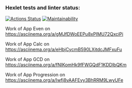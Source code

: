 ### Hexlet tests and linter status:
[![Actions Status](https://github.com/RazdorPaul/java-project-61/actions/workflows/hexlet-check.yml/badge.svg)](https://github.com/RazdorPaul/java-project-61/actions)
[![Maintainability](https://api.codeclimate.com/v1/badges/fd1c1f007b3eb3251603/maintainability)](https://codeclimate.com/github/RazdorPaul/java-project-61/maintainability)

Work of App Even on https://asciinema.org/a/gMJfDWoEEPu8xPIMU72QxciPi

Work of App Calc on https://asciinema.org/a/eHbjCycmB590LXitdcJMFxuFu

Work of App GCD on https://asciinema.org/a/fNIKomHk9fFWGQdF1KDDlbQKm

Work of App Progression on https://asciinema.org/a/Iwfj8vAAFEvy3BhRRM9LwyUFe

